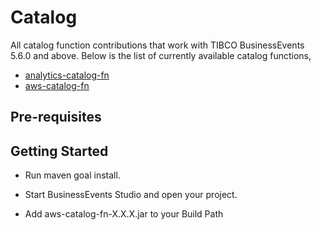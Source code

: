 # Catalog

All catalog function contributions that work with TIBCO BusinessEvents 5.6.0 and above. Below is the list of currently available catalog functions,

* [analytics-catalog-fn](https://github.com/TIBCOSoftware/be-contribution/tree/main/catalog/analytics-catalog-fn)
* [aws-catalog-fn](https://github.com/tibco/be-contribution/tree/main/catalog/aws-catalog-fn)

## Pre-requisites


## Getting Started

* Run maven goal install.

* Start BusinessEvents Studio and open your project.
  
* Add aws-catalog-fn-X.X.X.jar to your Build Path
